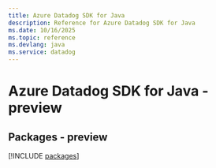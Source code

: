 ```yaml
---
title: Azure Datadog SDK for Java
description: Reference for Azure Datadog SDK for Java
ms.date: 10/16/2025
ms.topic: reference
ms.devlang: java
ms.service: datadog
---
```

# Azure Datadog SDK for Java - preview
## Packages - preview
[!INCLUDE [packages](datadog-index.md)]